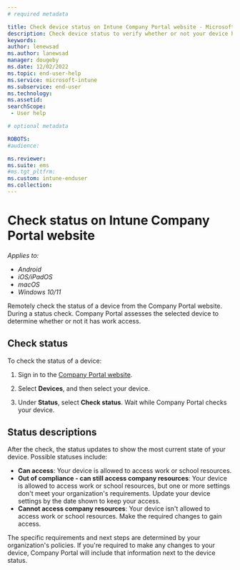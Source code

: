 ```yaml
---
# required metadata

title: Check device status on Intune Company Portal website - Microsoft Intune | Microsoft Docs
description: Check device status to verify whether or not your device has access to work resources. 
keywords:
author: lenewsad
ms.author: lanewsad
manager: dougeby
ms.date: 12/02/2022
ms.topic: end-user-help
ms.service: microsoft-intune
ms.subservice: end-user
ms.technology:
ms.assetid: 
searchScope:
 - User help

# optional metadata

ROBOTS:  
#audience:

ms.reviewer: 
ms.suite: ems
#ms.tgt_pltfrm:
ms.custom: intune-enduser
ms.collection: 
---
```


# Check status on Intune Company Portal website  


*Applies to:* 
* *Android*   
* *iOS/iPadOS*   
* *macOS*   
* *Windows 10/11*     

Remotely check the status of a device from the Company Portal website. During a status check. Company Portal assesses the selected device to determine whether or not it has work access. 

## Check status  
To check the status of a device:  

1. Sign in to the [Company Portal website](https://go.microsoft.com/fwlink/?linkid=2010980).  

2. Select **Devices**, and then select your device.  

3. Under **Status**, select **Check status**. Wait while Company Portal checks your device.  

## Status descriptions  

After the check, the status updates to show the most current state of your device. Possible statuses include:   

* **Can access**: Your device is allowed to access work or school resources.  
* **Out of compliance - can still access company resources**: Your device is allowed to access work or school resources, but one or more settings don't meet your organization's requirements. Update your device settings by the date shown to keep your access.  
* **Cannot access company resources**: Your device isn't allowed to access work or school resources. Make the required changes to gain access.  

The specific requirements and next steps are determined by your organization's policies. If you're required to make any changes to your device, Company Portal will include that information next to the device status.  
